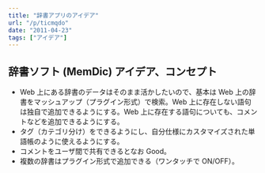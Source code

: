 ```yaml
---
title: "辞書アプリのアイデア"
url: "/p/ticmqdo"
date: "2011-04-23"
tags: ["アイデア"]
---
```


辞書ソフト (MemDic) アイデア、コンセプト <!-- 2011-04-23 -->
----

* Web 上にある辞書のデータはそのまま活かしたいので、基本は Web 上の辞書をマッシュアップ（プラグイン形式）で検索。Web 上に存在しない語句は独自で追加できるようにする。Web 上に存在する語句についても、コメントなどを追加できるようにする。
* タグ（カテゴリ分け）をできるようにし、自分仕様にカスタマイズされた単語帳のように使えるようにする。
* コメントをユーザ間で共有できるとなお Good。
* 複数の辞書はプラグイン形式で追加できる（ワンタッチで ON/OFF）。

